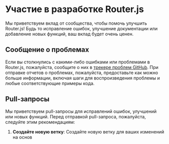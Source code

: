 # Участие в разработке Router.js

Мы приветствуем вклад от сообщества, чтобы помочь улучшить Router.js! Будь то исправление ошибок, улучшение документации или добавление новых функций, ваш вклад будет очень ценен.

## Сообщение о проблемах

Если вы столкнулись с какими-либо ошибками или проблемами в Router.js, пожалуйста, сообщите о них в [трекере проблем GitHub](https://github.com/438833/router-js/issues). При отправке отчетов о проблемах, пожалуйста, предоставьте как можно больше информации, включая шаги для воспроизведения проблемы и любые соответствующие примеры кода.

## Pull-запросы

Мы приветствуем pull-запросы для исправлений ошибок, улучшений или новых функций. Перед отправкой pull-запроса, пожалуйста, следуйте этим рекомендациям:

1. **Создайте новую ветку**: Создайте новую ветку для ваших изменений на основ
